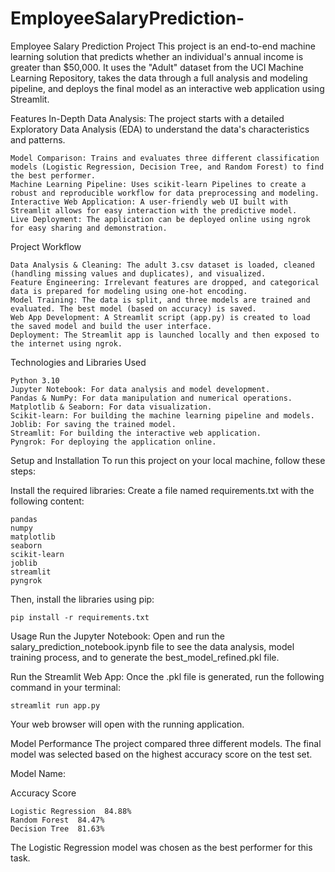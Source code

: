 # EmployeeSalaryPrediction-
Employee Salary Prediction Project
This project is an end-to-end machine learning solution that predicts whether an individual's annual income is greater than $50,000. It uses the "Adult" dataset from the UCI Machine Learning Repository, takes the data through a full analysis and modeling pipeline, and deploys the final model as an interactive web application using Streamlit.


Features
In-Depth Data Analysis: The project starts with a detailed Exploratory Data Analysis (EDA) to understand the data's characteristics and patterns.
    
    Model Comparison: Trains and evaluates three different classification models (Logistic Regression, Decision Tree, and Random Forest) to find the best performer.
    Machine Learning Pipeline: Uses scikit-learn Pipelines to create a robust and reproducible workflow for data preprocessing and modeling.
    Interactive Web Application: A user-friendly web UI built with Streamlit allows for easy interaction with the predictive model.
    Live Deployment: The application can be deployed online using ngrok for easy sharing and demonstration.

Project Workflow

    Data Analysis & Cleaning: The adult 3.csv dataset is loaded, cleaned (handling missing values and duplicates), and visualized.
    Feature Engineering: Irrelevant features are dropped, and categorical data is prepared for modeling using one-hot encoding.
    Model Training: The data is split, and three models are trained and evaluated. The best model (based on accuracy) is saved.
    Web App Development: A Streamlit script (app.py) is created to load the saved model and build the user interface.
    Deployment: The Streamlit app is launched locally and then exposed to the internet using ngrok.

Technologies and Libraries Used

    Python 3.10
    Jupyter Notebook: For data analysis and model development.
    Pandas & NumPy: For data manipulation and numerical operations.
    Matplotlib & Seaborn: For data visualization.
    Scikit-learn: For building the machine learning pipeline and models.
    Joblib: For saving the trained model.
    Streamlit: For building the interactive web application.
    Pyngrok: For deploying the application online.

Setup and Installation
To run this project on your local machine, follow these steps:

Install the required libraries:
Create a file named requirements.txt with the following content:

    pandas
    numpy
    matplotlib
    seaborn
    scikit-learn
    joblib
    streamlit
    pyngrok

Then, install the libraries using pip:

    pip install -r requirements.txt

Usage
Run the Jupyter Notebook:
Open and run the salary_prediction_notebook.ipynb file to see the data analysis, model training process, and to generate the best_model_refined.pkl file.

Run the Streamlit Web App:
Once the .pkl file is generated, run the following command in your terminal:

    streamlit run app.py

Your web browser will open with the running application.

Model Performance
The project compared three different models. The final model was selected based on the highest accuracy score on the test set.

Model Name:

Accuracy Score

    Logistic Regression  84.88%
    Random Forest  84.47%
    Decision Tree  81.63%
The Logistic Regression model was chosen as the best performer for this task.
